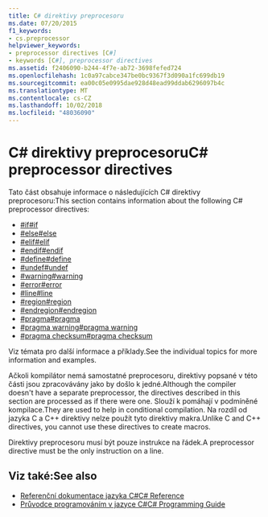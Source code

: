```yaml
---
title: C# direktivy preprocesoru
ms.date: 07/20/2015
f1_keywords:
- cs.preprocessor
helpviewer_keywords:
- preprocessor directives [C#]
- keywords [C#], preprocessor directives
ms.assetid: f2406090-b244-4f7e-ab72-3698fefed724
ms.openlocfilehash: 1c0a97cabce347be0bc9367f3d090a1fc699db19
ms.sourcegitcommit: ea00c05e0995dae928d48ead99ddab6296097b4c
ms.translationtype: MT
ms.contentlocale: cs-CZ
ms.lasthandoff: 10/02/2018
ms.locfileid: "48036090"
---
```

# <a name="c-preprocessor-directives"></a><span data-ttu-id="6d4aa-102">C# direktivy preprocesoru</span><span class="sxs-lookup"><span data-stu-id="6d4aa-102">C# preprocessor directives</span></span>
<span data-ttu-id="6d4aa-103">Tato část obsahuje informace o následujících C# direktivy preprocesoru:</span><span class="sxs-lookup"><span data-stu-id="6d4aa-103">This section contains information about the following C# preprocessor directives:</span></span>

- [<span data-ttu-id="6d4aa-104">#if</span><span class="sxs-lookup"><span data-stu-id="6d4aa-104">#if</span></span>](../../../csharp/language-reference/preprocessor-directives/preprocessor-if.md)
- [<span data-ttu-id="6d4aa-105">#else</span><span class="sxs-lookup"><span data-stu-id="6d4aa-105">#else</span></span>](../../../csharp/language-reference/preprocessor-directives/preprocessor-else.md)
- [<span data-ttu-id="6d4aa-106">#elif</span><span class="sxs-lookup"><span data-stu-id="6d4aa-106">#elif</span></span>](../../../csharp/language-reference/preprocessor-directives/preprocessor-elif.md)
- [<span data-ttu-id="6d4aa-107">#endif</span><span class="sxs-lookup"><span data-stu-id="6d4aa-107">#endif</span></span>](../../../csharp/language-reference/preprocessor-directives/preprocessor-endif.md)
- [<span data-ttu-id="6d4aa-108">#define</span><span class="sxs-lookup"><span data-stu-id="6d4aa-108">#define</span></span>](../../../csharp/language-reference/preprocessor-directives/preprocessor-define.md)
- [<span data-ttu-id="6d4aa-109">#undef</span><span class="sxs-lookup"><span data-stu-id="6d4aa-109">#undef</span></span>](../../../csharp/language-reference/preprocessor-directives/preprocessor-undef.md)
- [<span data-ttu-id="6d4aa-110">#warning</span><span class="sxs-lookup"><span data-stu-id="6d4aa-110">#warning</span></span>](../../../csharp/language-reference/preprocessor-directives/preprocessor-warning.md)
- [<span data-ttu-id="6d4aa-111">#error</span><span class="sxs-lookup"><span data-stu-id="6d4aa-111">#error</span></span>](../../../csharp/language-reference/preprocessor-directives/preprocessor-error.md)
- [<span data-ttu-id="6d4aa-112">#line</span><span class="sxs-lookup"><span data-stu-id="6d4aa-112">#line</span></span>](../../../csharp/language-reference/preprocessor-directives/preprocessor-line.md)
- [<span data-ttu-id="6d4aa-113">#region</span><span class="sxs-lookup"><span data-stu-id="6d4aa-113">#region</span></span>](../../../csharp/language-reference/preprocessor-directives/preprocessor-region.md)
- [<span data-ttu-id="6d4aa-114">#endregion</span><span class="sxs-lookup"><span data-stu-id="6d4aa-114">#endregion</span></span>](../../../csharp/language-reference/preprocessor-directives/preprocessor-endregion.md)
- [<span data-ttu-id="6d4aa-115">#pragma</span><span class="sxs-lookup"><span data-stu-id="6d4aa-115">#pragma</span></span>](../../../csharp/language-reference/preprocessor-directives/preprocessor-pragma.md)
- [<span data-ttu-id="6d4aa-116">#pragma warning</span><span class="sxs-lookup"><span data-stu-id="6d4aa-116">#pragma warning</span></span>](../../../csharp/language-reference/preprocessor-directives/preprocessor-pragma-warning.md)
- [<span data-ttu-id="6d4aa-117">#pragma checksum</span><span class="sxs-lookup"><span data-stu-id="6d4aa-117">#pragma checksum</span></span>](../../../csharp/language-reference/preprocessor-directives/preprocessor-pragma-checksum.md)

<span data-ttu-id="6d4aa-118">Viz témata pro další informace a příklady.</span><span class="sxs-lookup"><span data-stu-id="6d4aa-118">See the individual topics for more information and examples.</span></span>

<span data-ttu-id="6d4aa-119">Ačkoli kompilátor nemá samostatné preprocesoru, direktivy popsané v této části jsou zpracovávány jako by došlo k jedné.</span><span class="sxs-lookup"><span data-stu-id="6d4aa-119">Although the compiler doesn't have a separate preprocessor, the directives described in this section are processed as if there were one.</span></span> <span data-ttu-id="6d4aa-120">Slouží k pomáhají v podmíněné kompilace.</span><span class="sxs-lookup"><span data-stu-id="6d4aa-120">They are used to help in conditional compilation.</span></span> <span data-ttu-id="6d4aa-121">Na rozdíl od jazyka C a C++ direktivy nelze použít tyto direktivy makra.</span><span class="sxs-lookup"><span data-stu-id="6d4aa-121">Unlike C and C++ directives, you cannot use these directives to create macros.</span></span>

<span data-ttu-id="6d4aa-122">Direktivy preprocesoru musí být pouze instrukce na řádek.</span><span class="sxs-lookup"><span data-stu-id="6d4aa-122">A preprocessor directive must be the only instruction on a line.</span></span>

## <a name="see-also"></a><span data-ttu-id="6d4aa-123">Viz také:</span><span class="sxs-lookup"><span data-stu-id="6d4aa-123">See also</span></span>

- [<span data-ttu-id="6d4aa-124">Referenční dokumentace jazyka C#</span><span class="sxs-lookup"><span data-stu-id="6d4aa-124">C# Reference</span></span>](../../../csharp/language-reference/index.md)  
- [<span data-ttu-id="6d4aa-125">Průvodce programováním v jazyce C#</span><span class="sxs-lookup"><span data-stu-id="6d4aa-125">C# Programming Guide</span></span>](../../../csharp/programming-guide/index.md)
